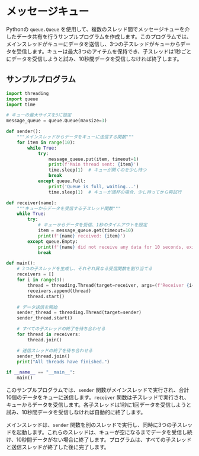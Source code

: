 # メッセージキュー

Pythonの `queue.Queue` を使用して、複数のスレッド間でメッセージキューを介したデータ共有を行うサンプルプログラムを作成します。このプログラムでは、メインスレッドがキューにデータを送信し、3つの子スレッドがキューからデータを受信します。キューは最大3つのアイテムを保持でき、子スレッドは1秒ごとにデータを受信しようと試み、10秒間データを受信しなければ終了します。

## サンプルプログラム
```python
import threading
import queue
import time

# キューの最大サイズを3に設定
message_queue = queue.Queue(maxsize=3)

def sender():
    """メインスレッドからデータをキューに送信する関数"""
    for item in range(10):
        while True:
            try:
                message_queue.put(item, timeout=1)
                print(f'Main thread sent: {item}')
                time.sleep(1)  # キューが開くのを少し待つ
                break
            except queue.Full:
                print('Queue is full, waiting...')
                time.sleep(1)  # キューが満杯の場合、少し待ってから再試行

def receiver(name):
    """キューからデータを受信する子スレッド関数"""
    while True:
        try:
            # キューからデータを受信、1秒のタイムアウトを設定
            item = message_queue.get(timeout=10)
            print(f'{name} received: {item}')
        except queue.Empty:
            print(f'{name} did not receive any data for 10 seconds, exiting.')
            break

def main():
    # 3つの子スレッドを生成し、それぞれ異なる受信関数を割り当てる
    receivers = []
    for i in range(3):
        thread = threading.Thread(target=receiver, args=(f'Receiver {i+1}',))
        receivers.append(thread)
        thread.start()

    # データ送信を開始
    sender_thread = threading.Thread(target=sender)
    sender_thread.start()

    # すべての子スレッドの終了を待ち合わせる
    for thread in receivers:
        thread.join()

    # 送信スレッドの終了を待ち合わせる
    sender_thread.join()
    print("All threads have finished.")

if __name__ == "__main__":
    main()
```

このサンプルプログラムでは、`sender` 関数がメインスレッドで実行され、合計10個のデータをキューに送信します。`receiver` 関数は子スレッドで実行され、キューからデータを受信します。各子スレッドは1秒に1回データを受信しようと試み、10秒間データを受信しなければ自動的に終了します。

メインスレッドは、`sender` 関数を別のスレッドで実行し、同時に3つの子スレッドを起動します。これらのスレッドは、キューが空になるまでデータを受信し続け、10秒間データがない場合に終了します。プログラムは、すべての子スレッドと送信スレッドが終了した後に完了します。
